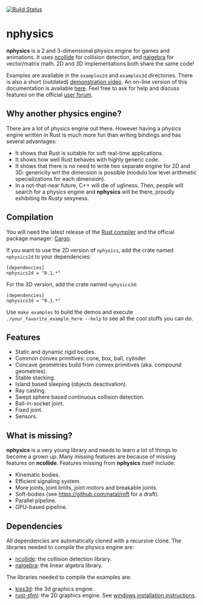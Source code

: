 [![Build Status](https://travis-ci.org/sebcrozet/nphysics.svg)](https://travis-ci.org/sebcrozet/nphysics)

nphysics
========
**nphysics** is a 2 and 3-dimensional physics engine for games and animations.
It uses [ncollide](http://ncollide.org) for collision detection, and
[nalgebra](http://nalgebra.org) for vector/matrix math. 2D and 3D
implementations both share the same code!


Examples are available in the `examples2d` and `examples3d` directories. There
is also a short (outdated) [demonstration video](http://youtu.be/CANjXZ5rocI).
An on-line version of this documentation is available
[here](http://nphysics.org). Feel free to ask for help and discuss features on
the official [user forum](http://users.nphysics.org).

## Why another physics engine?
There are a lot of physics engine out there.
However having a physics engine written in Rust is much more fun than
writing bindings and has several advantages:

- It shows that Rust is suitable for soft real-time applications.
- It shows how well Rust behaves with highly generic code.
- It shows that there is no need to write two separate engine for 2D and 3D:
  genericity wrt the dimension is possible (modulo low level arithmetic
  specializations for each dimension).
- In a not-that-near future, C++ will die of ugliness. Then, people will
  search for a physics engine and **nphysics** will be there, proudly
  exhibiting its _Rusty_ sexyness.

## Compilation
You will need the latest release of the [Rust compiler](http://www.rust-lang.org)
and the official package manager: [Cargo](https://github.com/rust-lang/cargo).

If you want to use the 2D version of `nphysics`, add the crate named
`nphysics2d` to your dependencies:

```ignore
[dependencies]
nphysics2d = "0.1.*"
```

For the 3D version, add the crate named `nphysics3d`:

```ignore
[dependencies]
nphysics3d = "0.1.*"
```

Use `make examples` to build the demos and execute `./your_favorite_example_here --help`
to see all the cool stuffs you can do.

## Features
- Static and dynamic rigid bodies.
- Common convex primitives: cone, box, ball, cylinder.
- Concave geometries build from convex primitives (aka. compound geometries).
- Stable stacking.
- Island based sleeping (objects deactivation).
- Ray casting.
- Swept sphere based continuous collision detection.
- Ball-in-socket joint.
- Fixed joint.
- Sensors.

## What is missing?
**nphysics** is a very young library and needs to learn a lot of things to
become a grown up. Many missing features are because of missing features on
**ncollide**. Features missing from **nphysics** itself include:

- Kinematic bodies.
- Efficient signaling system.
- More joints, joint limits, joint motors and breakable joints.
- Soft-bodies (see https://github.com/natal/roft for a draft).
- Parallel pipeline.
- GPU-based pipeline.

## Dependencies
All dependencies are automatically cloned with a recursive clone.
The libraries needed to compile the physics engine are:

* [ncollide](http://ncollide.org): the collision detection library.
* [nalgebra](http://nalgebra.org): the linear algebra library.

The libraries needed to compile the examples are:

* [kiss3d](http://kiss3d.org): the 3d graphics engine.
* [rust-sfml](http://www.rust-sfml.org): the 2D graphics engine. See [windows installation instructions](https://github.com/jeremyletang/rust-sfml/wiki/How-to-use-rust-sfml-on-Windows).
